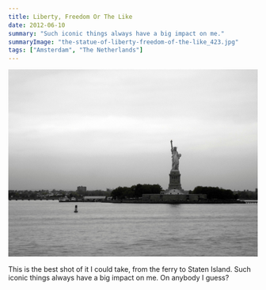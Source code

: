```yaml
---
title: Liberty, Freedom Or The Like
date: 2012-06-10
summary: "Such iconic things always have a big impact on me."
summaryImage: "the-statue-of-liberty-freedom-of-the-like_423.jpg"
tags: ["Amsterdam", "The Netherlands"]
---
```


![](the-statue-of-liberty-freedom-of-the-like_423.jpg)

This is the best shot of it I could take, from the ferry to Staten Island. Such iconic things always have a big impact on me. On anybody I guess?